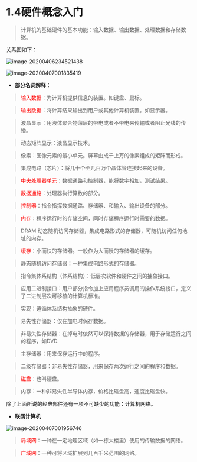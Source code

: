 # 1.4硬件概念入门

> 计算机的基础硬件的基本功能：输入数据、输出数据、处理数据和存储数据。



关系图如下：

![image-20200406234521438](C:\Users\ALiangJie\AppData\Roaming\Typora\typora-user-images\image-20200406234521438.png)

![image-20200407001835419](C:\Users\ALiangJie\AppData\Roaming\Typora\typora-user-images\image-20200407001835419.png)

- **部分名词解释**：

> <span style='color:red'>输入数据</span>：为计算机提供信息的装置。如键盘、鼠标。

> <span style='color:red'>输出数据</span>：将计算结果输出到用户或其他计算机装置。如显示器。

> 液晶显示：用液体聚合物薄层的带电或者不带电来传输或者阻止光线的传播。

> 动态矩阵显示：液晶显示技术。

> 像素：图像元素的最小单元。屏幕由成千上万的像素组成的矩阵而形成。

> 集成电路（芯片）：将几十个至几百万个晶体管连接起来的设备。

> <span style='color:red'>中央处理器单元</span>：数据通路和控制器，能将数字相加，测试结果。

> <span style='color:red'>数据通路</span>：处理器执行算数的部分。

> <span style='color:red'>控制器</span>：指令指挥数据通路、存储器、和输入、输出设备的部分。

> <span style='color:red'>内存</span>：程序运行时的存储空间，同时存储程序运行时需要的数据。

> DRAM:动态随机访问存储器，集成电路形式的存储器，可随机访问任何地址的内存。

> <span style='color:red'>缓存</span>：小而快的存储器。一般作为大而慢的存储器的缓存。

> 静态随机访问存储器：一种集成电路形式的存储器。

> 指令集体系结构（体系结构）：低层次软件和硬件之间的抽象接口。

> 应用二进制接口：用户部分指令加上应用程序员调用的操作系统接口，定义了二进制层次可移植的计算机标准。

> 实现：遵循体系结构抽象的硬件。

> 易失性存储器：仅在加电时保存数据。

> 非易失性存储器：在掉电时依然可以保持数据的存储器，用于存储运行之间的程序，如DVD.

> 主存储器：用来保存运行中的程序。

> 二级存储器：非易失性存储器，用来保存两次运行之间的程序和数据。

> <span style='color:red'>磁盘</span>：也叫硬盘。

> 内存：一种非易失性半导体内存，价格比磁盘高，速度比磁盘快。

除了上面所说的经典部件还有一项不可缺少的功能：计算机网络。

- **联网计算机**

![image-20200407001956746](C:\Users\ALiangJie\AppData\Roaming\Typora\typora-user-images\image-20200407001956746.png)

> <span style='color:red'>局域网</span>：一种在一定地理区域（如一栋大楼里）使用的传输数据的网络。

> <span style='color:red'>广域网</span>：一种可将区域扩展到几百千米范围的网络。

